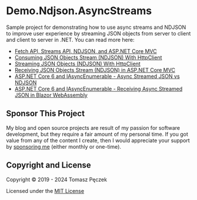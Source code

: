 # Demo.Ndjson.AsyncStreams

Sample project for demonstrating how to use async streams and NDJSON to improve user experience by streaming JSON objects from server to client and client to server in .NET. You can read more here:

- [Fetch API, Streams API, NDJSON, and ASP.NET Core MVC](https://www.tpeczek.com/2019/04/fetch-api-streams-api-ndjson-and-aspnet.html)
- [Consuming JSON Objects Stream (NDJSON) With HttpClient](https://www.tpeczek.com/2020/10/consuming-json-objects-stream-ndjson.html)
- [Streaming JSON Objects (NDJSON) With HttpClient](https://www.tpeczek.com/2021/05/streaming-json-objects-ndjson-with.html)
- [Receiving JSON Objects Stream (NDJSON) in ASP.NET Core MVC](https://www.tpeczek.com/2021/05/receiving-json-objects-stream-ndjson-in.html)
- [ASP.NET Core 6 and IAsyncEnumerable - Async Streamed JSON vs NDJSON](https://www.tpeczek.com/2021/07/aspnet-core-6-and-iasyncenumerable.html)
- [ASP.NET Core 6 and IAsyncEnumerable - Receiving Async Streamed JSON in Blazor WebAssembly](https://www.tpeczek.com/2021/12/aspnet-core-6-and-iasyncenumerable.html)

## Sponsor This Project

My blog and open source projects are result of my passion for software development, but they require a fair amount of my personal time. If you got value from any of the content I create, then I would appreciate your support by [sponsoring me](https://github.com/sponsors/tpeczek) (either monthly or one-time).

## Copyright and License

Copyright © 2019 - 2024 Tomasz Pęczek

Licensed under the [MIT License](https://github.com/tpeczek/Demo.Ndjson.AsyncStreams/blob/master/LICENSE.md)
